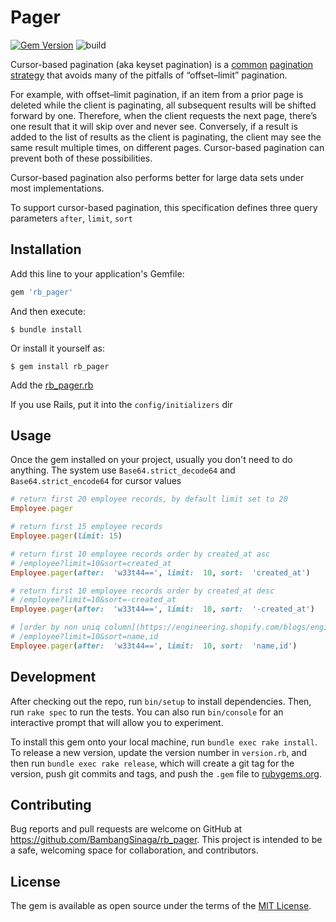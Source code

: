 
# Pager
[![Gem Version](https://badge.fury.io/rb/rb_pager.svg)](https://badge.fury.io/rb/rb_pager)
![build](https://github.com/BambangSinaga/rb_pager/workflows/build/badge.svg)

Cursor-based pagination (aka keyset pagination) is a  [common](https://slack.engineering/evolving-api-pagination-at-slack-1c1f644f8e12)  [pagination strategy](https://www.citusdata.com/blog/2016/03/30/five-ways-to-paginate/)  that avoids many of the pitfalls of “offset–limit” pagination.

For example, with offset–limit pagination, if an item from a prior page is deleted while the client is paginating, all subsequent results will be shifted forward by one. Therefore, when the client requests the next page, there’s one result that it will skip over and never see. Conversely, if a result is added to the list of results as the client is paginating, the client may see the same result multiple times, on different pages. Cursor-based pagination can prevent both of these possibilities.

Cursor-based pagination also performs better for large data sets under most implementations.

To support cursor-based pagination, this specification defines three query parameters `after`, `limit`, `sort`

## Installation

Add this line to your application's Gemfile:

```ruby
gem 'rb_pager'
```

And then execute:

    $ bundle install

Or install it yourself as:

    $ gem install rb_pager

Add the [rb_pager.rb](https://github.com/BambangSinaga/rb_pager/blob/master/lib/config/rb_pager.rb)

If you use Rails, put it into the `config/initializers` dir

## Usage

Once the gem installed on your project, usually you don't need to do anything.
The system use 	`Base64.strict_decode64` and `Base64.strict_encode64` for cursor values

```ruby
# return first 20 employee records, by default limit set to 20
Employee.pager

# return first 15 employee records
Employee.pager(limit: 15)

# return first 10 employee records order by created_at asc
# /employee?limit=10&sort=created_at
Employee.pager(after:  'w33t44==', limit:  10, sort:  'created_at')

# return first 10 employee records order by created_at desc
# /employee?limit=10&sort=-created_at
Employee.pager(after:  'w33t44==', limit:  10, sort:  '-created_at')

# [order by non uniq column](https://engineering.shopify.com/blogs/engineering/pagination-relative-cursors)
# /employee?limit=10&sort=name,id
Employee.pager(after:  'w33t44==', limit:  10, sort:  'name,id')
```

## Development

After checking out the repo, run `bin/setup` to install dependencies. Then, run `rake spec` to run the tests. You can also run `bin/console` for an interactive prompt that will allow you to experiment.

To install this gem onto your local machine, run `bundle exec rake install`. To release a new version, update the version number in `version.rb`, and then run `bundle exec rake release`, which will create a git tag for the version, push git commits and tags, and push the `.gem` file to [rubygems.org](https://rubygems.org).

## Contributing

Bug reports and pull requests are welcome on GitHub at https://github.com/BambangSinaga/rb_pager. This project is intended to be a safe, welcoming space for collaboration, and contributors.

## License

The gem is available as open source under the terms of the [MIT License](https://opensource.org/licenses/MIT).
